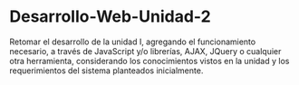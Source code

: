 # Desarrollo-Web-Unidad-2
Retomar el desarrollo de la unidad I, agregando el funcionamiento necesario, a través de JavaScript y/o librerías, AJAX, JQuery o cualquier otra herramienta, considerando los conocimientos vistos en la unidad y los requerimientos del sistema planteados inicialmente.
